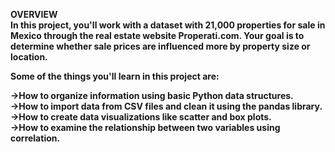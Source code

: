 <p><b>OVERVIEW<b><br><b>
In this project, you'll work with a dataset with 21,000 properties for sale in Mexico through the real estate website Properati.com. Your goal is to determine whether sale prices are influenced more by property size or location.
<p>
Some of the things you'll learn in this project are:<br>

->How to organize information using basic Python data structures.<br>
->How to import data from CSV files and clean it using the pandas library.<br>
->How to create data visualizations like scatter and box plots.<br>
->How to examine the relationship between two variables using correlation.<br>
